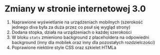 
# Zmiany w stronie internetowej 3.0 

1. Naprawione wyświetlanie na urządzeniach mobilnych (szerokość jednego diva była za duża przez co psuł się wygląd strony)
2. Dodana stopka, działa na urządzeniach o każdej szerokości
3. W bloku `stats` zmieniono background z placeholdera na odpowiedni background (inny dla mobilek oraz inny dla pozostałych rozdzielczości)
4. Poprawione niektóre style CSS oraz szkielet HTMLa

